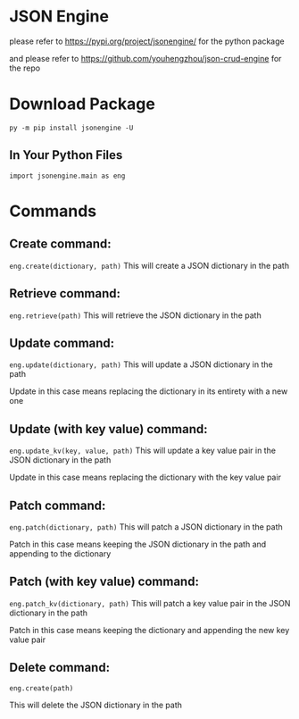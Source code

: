 # JSON Engine

please refer to https://pypi.org/project/jsonengine/ for the python package

and please refer to https://github.com/youhengzhou/json-crud-engine for the repo

# Download Package

`py -m pip install jsonengine -U`

## In Your Python Files

`import jsonengine.main as eng`

# Commands

## Create command:
`eng.create(dictionary, path)`
This will create a JSON dictionary in the path

## Retrieve command:
`eng.retrieve(path)`
This will retrieve the JSON dictionary in the path

## Update command:
`eng.update(dictionary, path)`
This will update a JSON dictionary in the path

Update in this case means replacing the dictionary in its entirety with a new one

## Update (with key value) command:
`eng.update_kv(key, value, path)`
This will update a key value pair in the JSON dictionary in the path

Update in this case means replacing the dictionary with the key value pair

## Patch command:
`eng.patch(dictionary, path)`
This will patch a JSON dictionary in the path

Patch in this case means keeping the JSON dictionary in the path and appending to the dictionary

## Patch (with key value) command:
`eng.patch_kv(dictionary, path)`
This will patch a key value pair in the JSON dictionary in the path

Patch in this case means keeping the dictionary and appending the new key value pair

## Delete command:
`eng.create(path)`

This will delete the JSON dictionary in the path
